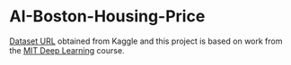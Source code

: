 # AI-Boston-Housing-Price

[Dataset URL](https://www.kaggle.com/prasadperera/the-boston-housing-dataset/data?select=housing.csv) obtained from Kaggle and this project is based on work from the [MIT Deep Learning](https://deeplearning.mit.edu) course.
